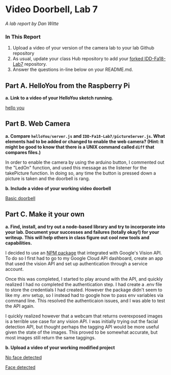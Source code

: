 # Video Doorbell, Lab 7

*A lab report by Dan Witte*

### In This Report

1. Upload a video of your version of the camera lab to your lab Github repository
1. As usual, update your class Hub repository to add your [forked IDD-Fa18-Lab7](/FAR-Lab/IDD-Fa18-Lab7) repository.
1. Answer the questions in-line below on your README.md.

## Part A. HelloYou from the Raspberry Pi

**a. Link to a video of your HelloYou sketch running.**

[hello you](https://photos.app.goo.gl/bMa4ph3JhhSaF7SN6)

## Part B. Web Camera

**a. Compare `helloYou/server.js` and `IDD-Fa18-Lab7/pictureServer.js`. What elements had to be added or changed to enable the web camera? (Hint: It might be good to know that there is a UNIX command called `diff` that compares files.)**

In order to enable the camera by using the arduino button, I commented out the "LedOn" function, and used this message as the listener for the takePicture function. In doing so, any time the button is pressed down a picture is taken and the doorbell is rang.

**b. Include a video of your working video doorbell**

[Basic doorbell](https://photos.app.goo.gl/tFVvTWsNd2jrQ6jo7)

## Part C. Make it your own

**a. Find, install, and try out a node-based library and try to incorporate into your lab. Document your successes and failures (totally okay!) for your writeup. This will help others in class figure out cool new tools and capabilities.**

I decided to use an [NPM package](https://www.npmjs.com/package/@google-cloud/vision#before-you-begin) that integrated with Google's Vision API. To do so I first had to go to my Google Cloud API dashboard, create an app that used the vision API and set up authentication through a service account. 

Once this was completed, I started to play around with the API, and quickly realized I had no completed the authentication step. I had create a .env file to store the credentials I had created. However the package didn't seem to like my .env setup, so I instead had to google how to pass env variables via command line. This resolved the authenticaion issues, and I was able to test the API again.

I quickly realized however that a webcam that returns overexposed images is a terrible use case for any vision API. I was initially trying out the facial detection API, but thought perhaps the tagging API would be more useful given the state of the images. This proved to be somewhat accurate, but most images still return the same taggings.


**b. Upload a video of your working modified project**

[No face detected](https://photos.app.goo.gl/QxsZHpPq8k45wT6M7)

[Face detected](https://photos.app.goo.gl/A8RXQjR1A5Ma1Cb19)
